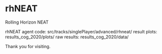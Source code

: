 # rhNEAT
Rolling Horizon NEAT

rhNEAT agent code: src/tracks/singlePlayer/advanced/rhneat/
result plots: results_cog_2020/plots/
raw results: results_cog_2020/data/


Thank you for visiting.
